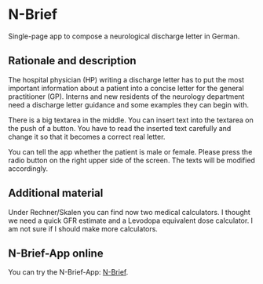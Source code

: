 # N-Brief

Single-page app to compose a neurological discharge letter in German.

## Rationale and description

The hospital physician (HP) writing a discharge letter has to put the most important information about a patient into a concise letter for the general practitioner (GP). Interns and new residents of the neurology department need a discharge letter guidance and some examples they can begin with.

There is a big textarea in the middle. You can insert text into the textarea on the push of a button. You have to read the inserted text carefully and change it so that it becomes a correct real letter.

You can tell the app whether the patient is male or female. Please press the radio button on the right upper side of the screen. The texts will be modified accordingly.

## Additional material

Under Rechner/Skalen you can find now two medical calculators. I thought we need a quick GFR estimate and a Levodopa equivalent dose calculator. I am not sure if I should make more calculators.

## N-Brief-App online

You can try the N-Brief-App: <a href="NBrief.html">N-Brief</a>.
